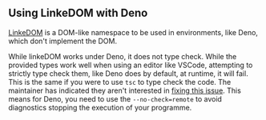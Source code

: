 ## Using LinkeDOM with Deno

[LinkeDOM](https://github.com/WebReflection/linkedom) is a DOM-like namespace to
be used in environments, like Deno, which don't implement the DOM.

While linkeDOM works under Deno, it does not type check. While the provided
types work well when using an editor like VSCode, attempting to strictly type
check them, like Deno does by default, at runtime, it will fail. This is the
same if you were to use `tsc` to type check the code. The maintainer has
indicated they aren't interested in
[fixing this issue](https://github.com/WebReflection/linkedom/issues/87). This
means for Deno, you need to use the `--no-check=remote` to avoid diagnostics
stopping the execution of your programme.
